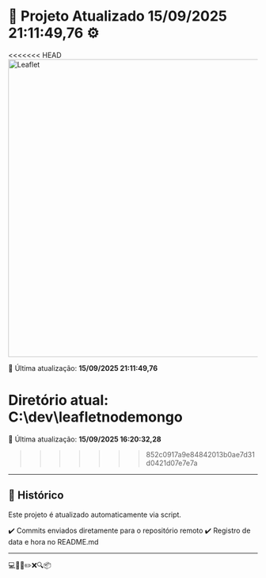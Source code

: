 # 🚀 Projeto Atualizado **15/09/2025 21:11:49,76** ⚙️


<<<<<<< HEAD
<img width="600" src="https://rawgit.com/Leaflet/Leaflet/main/src/images/logo.svg" alt="Leaflet" />


📅 Última atualização: **15/09/2025 21:11:49,76**

Diretório atual: C:\dev\leafletnodemongo
=======
📅 Última atualização: **15/09/2025 16:20:32,28**
>>>>>>> 852c0917a9e84842013b0ae7d31d0421d07e7e7a

---

## 📌 Histórico
Este projeto é atualizado automaticamente via script.

✔️ Commits enviados diretamente para o repositório remoto
✔️ Registro de data e hora no README.md

---

💻🧠✅✏️❌🔍📦
